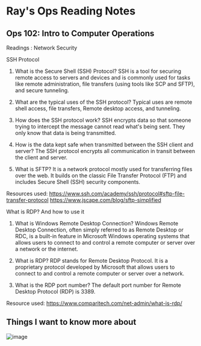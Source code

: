 # Ray's Ops Reading Notes

## Ops 102: Intro to Computer Operations

Readings : Network Security

SSH Protocol

1. What is the Secure Shell (SSH) Protocol?
SSH is a tool for securing remote access to servers and devices and is commonly used for tasks like remote administration, file transfers (using tools like SCP and SFTP), and secure tunneling.

2. What are the typical uses of the SSH protocol?
Typical uses are remote shell access, file transfers, Remote desktop access, and tunneling.  

3.	How does the SSH protocol work?
SSH encrypts data so that someone trying to intercept the message cannot read what's being sent. They only know that data is being transmitted.

4.	How is the data kept safe when transmitted between the SSH client and server?
The SSH protocol encrypts all communication in transit between the client and server.

5.	What is SFTP?
It is a network protocol mostly used for transferring files over the web. It builds on the classic File Transfer Protocol (FTP) and includes Secure Shell (SSH) security components.

Resources used: https://www.ssh.com/academy/ssh/protocol#sftp-file-transfer-protocol
https://www.jscape.com/blog/sftp-simplified

What is RDP? And how to use it

1.	What is Windows Remote Desktop Connection?
Windows Remote Desktop Connection, often simply referred to as Remote Desktop or RDC, is a built-in feature in Microsoft Windows operating systems that allows users to connect to and control a remote computer or server over a network or the internet.

2.	What is RDP?
RDP stands for Remote Desktop Protocol. It is a proprietary protocol developed by Microsoft that allows users to connect to and control a remote computer or server over a network.

3.	What is the RDP port number?
The default port number for Remote Desktop Protocol (RDP) is 3389.

Resource used: https://www.comparitech.com/net-admin/what-is-rdp/

## Things I want to know more about



![image](https://github.com/rdmankin/ops-reading-notes/assets/146750380/91252563-7d4a-4cec-92f1-64b1c90a6e07)
